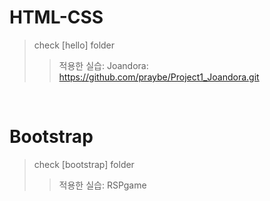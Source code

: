 # HTML-CSS
>check [hello] folder <br>
>>적용한 실습: Joandora: https://github.com/praybe/Project1_Joandora.git
<br/>

# Bootstrap
>check [bootstrap] folder<br> 
>>적용한 실습: RSPgame
<br/>

